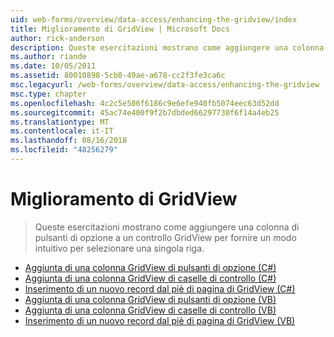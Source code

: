 ```yaml
---
uid: web-forms/overview/data-access/enhancing-the-gridview/index
title: Miglioramento di GridView | Microsoft Docs
author: rick-anderson
description: Queste esercitazioni mostrano come aggiungere una colonna di pulsanti di opzione a un controllo GridView per fornire un modo intuitivo per selezionare una singola riga.
ms.author: riande
ms.date: 10/05/2011
ms.assetid: 80010898-5cb0-49ae-a678-cc2f3fe3ca6c
msc.legacyurl: /web-forms/overview/data-access/enhancing-the-gridview
msc.type: chapter
ms.openlocfilehash: 4c2c5e506f6186c9e6efe940fb5074eec63d52dd
ms.sourcegitcommit: 45ac74e400f9f2b7dbded66297730f6f14a4eb25
ms.translationtype: MT
ms.contentlocale: it-IT
ms.lasthandoff: 08/16/2018
ms.locfileid: "48256279"
---
```

<a name="enhancing-the-gridview"></a>Miglioramento di GridView
====================
> Queste esercitazioni mostrano come aggiungere una colonna di pulsanti di opzione a un controllo GridView per fornire un modo intuitivo per selezionare una singola riga.


- [Aggiunta di una colonna GridView di pulsanti di opzione (C#)](adding-a-gridview-column-of-radio-buttons-cs.md)
- [Aggiunta di una colonna GridView di caselle di controllo (C#)](adding-a-gridview-column-of-checkboxes-cs.md)
- [Inserimento di un nuovo record dal piè di pagina di GridView (C#)](inserting-a-new-record-from-the-gridview-s-footer-cs.md)
- [Aggiunta di una colonna GridView di pulsanti di opzione (VB)](adding-a-gridview-column-of-radio-buttons-vb.md)
- [Aggiunta di una colonna GridView di caselle di controllo (VB)](adding-a-gridview-column-of-checkboxes-vb.md)
- [Inserimento di un nuovo record dal piè di pagina di GridView (VB)](inserting-a-new-record-from-the-gridview-s-footer-vb.md)
